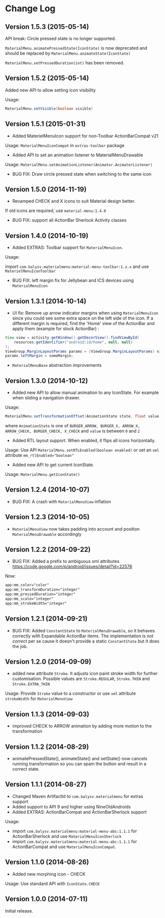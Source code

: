 Change Log
==========

Version 1.5.3 (2015-05-14)
----------------------------

API break: Circle pressed state is no longer supported.

`MaterialMenu.animatePressedState(IconState)` is now deprecated and should be replaced
by `MaterialMenu.animateState(IconState)`

`MaterialMenu.setPressedDuration(int)` has been removed.


Version 1.5.2 (2015-05-14)
----------------------------

Added new API to allow setting icon visibility

Usage:
```java
MaterialMenu.setVisible(boolean visible)
```

Version 1.5.1 (2015-01-31)
----------------------------

- Added MaterielMenuIcon support for non-Toolbar ActionBarCompat v21

Usage: `MaterialMenuIconCompat` in `extras-toolbar` package

- Added API to set an animation listener to MaterialMenuDrawable

Usage: `MaterialMenu.setAnimationListener(Animator.AnimatorListener)`

- BUG FIX: Draw circle pressed state when switching to the same icon

Version 1.5.0 (2014-11-19)
----------------------------

- Revamped CHECK and X icons to suit Material design better.

If old icons are required, use `material-menu:1.4.0`

- BUG FIX: support all ActionBar Sherlock Activity classes

Version 1.4.0 (2014-10-19)
----------------------------

- Added EXTRAS: Toolbar support for `MaterialMenuIcon`.

Usage:

import `com.balysv.materialmenu:material-menu-toolbar:1.x.x` and use `MaterielMenuIconToolbar`

- BUG FIX: left margin fix for Jellybean and ICS devices using `MaterialMenuIcon`

Version 1.3.1 (2014-10-14)
----------------------------

- UI fix: Remove up arrow indicator margins when using `MaterialMenuIcon` since
you could see some extra space on the left side of the icon.
If a different margin is required, find the 'Home' view of the ActionBar and apply them
(example for stock ActionBar) :

```java
View view = activity.getWindow().getDecorView().findViewById(
    resources.getIdentifier("android:id/home", null, null)
);
ViewGroup.MarginLayoutParams params = (ViewGroup.MarginLayoutParams) view.getLayoutParams();
params.leftMargin = someMargin;
```

- `MaterialMenuBase` abstraction improvements

Version 1.3.0 (2014-10-12)
----------------------------

- Added new API to allow manual animation to any IconState. For example when sliding a navigation drawer.

Usage:
```java
MaterialMenu.setTransformationOffset(AnimationState state, float value)
```

where `AnimationState` is one of `BURGER_ARROW, BURGER_X, ARROW_X, ARROW_CHECK, BURGER_CHECK, X_CHECK`
and `value` is between `0` and `2`

- Added RTL layout support. When enabled, it flips all icons horizontally.

Usage: Use API `MaterialMenu.setRTLEnabled(boolean enabled)` or set an `xml` attribute `mm_rtlEnabled="boolean"`

- Added new API to get current IconState.

Usage: `MaterialMenu.getIconState()`


Version 1.2.4 (2014-10-07)
----------------------------

- BUG FIX: A crash with `MaterialMenuView` inflation


Version 1.2.3 (2014-10-05)
----------------------------

- `MaterialMenuView` now takes padding into account and position `MaterialMenuDrawable` accordingly

Version 1.2.2 (2014-09-22)
----------------------------

- BUG FIX: Added a prefix to ambiguous xml attributes https://code.google.com/p/android/issues/detail?id=22576

Now:
```xml
app:mm_color="color"             
app:mm_transformDuration="integer" 
app:mm_pressedDuration="integer"   
app:mm_scale="integer"            
app:mm_strokeWidth="integer" 
```

Version 1.2.1 (2014-09-21)
----------------------------

- BUG FIX: Added `ConstantState` to `MaterialMenuDrawable`, so it behaves correctly with Expandable ActionBar items.
The implementation is not *correct* per se cause it doesn't provide a static `ConstantState` but it does the job.

Version 1.2.0 (2014-09-09)
----------------------------

- added new attribute `Stroke`. It adjusts icon paint stroke width for further customisation. Possible values are
`Stroke.REGULAR`, `Stroke.THIN` and `Stroke.EXTRA_THIN`

Usage: Provide `Stroke` value to a constructor or use `xml` attribute `strokeWidth` for `MaterialMenuView`

Version 1.1.3 (2014-09-03)
----------------------------

- improved CHECK to ARROW animation by adding more motion to the transformation

Version 1.1.2 (2014-08-29)
----------------------------

- animatePressedState(), animateState() and setState() now cancels running transformation so you
can spam the button and result in a correct state.

Version 1.1.1 (2014-08-27)
----------------------------

- Changed Maven ArtifactId to `com.balysv.materialmenu` for extras support
- Added support to API 9 and higher using NineOldAndroids
- Added EXTRAS: ActionBarCompat and ActionBarSherlock support

Usage: 

- import `com.balysv.materialmenu:material-menu-abs:1.1.1` for ActionBarSherlock and use `MaterialMenuIconSherlock` 
- import `com.balysv.materialmenu:material-menu-abc:1.1.1` for ActionBarCompat and use `MaterialMenuIconCompat`. 

Version 1.1.0 (2014-08-26)
----------------------------

- Added new morphing icon - CHECK

Usage: Use standard API with `IconState.CHECK`

Version 1.0.0 (2014-07-11)
----------------------------

Initial release.